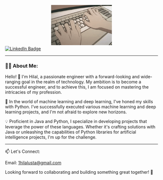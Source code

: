 <div id="header" align="center">
  <img src="https://github.com/hilalusta1/hilalusta1/blob/main/F89e.gif" width="200"/>
</div>
<div id="badges">
  <a href="https://www.linkedin.com/in/1hilalusta">
    <img src="https://img.shields.io/badge/LinkedIn-blue?style=for-the-badge&logo=linkedin&logoColor=white" alt="LinkedIn Badge"/></a>
</div>

---
### 👩‍💻 About Me:
Hello! 👋 I'm Hilal, a passionate engineer with a forward-looking and wide-ranging goal in the realm of technology. My ambition is to become a successful engineer, and to achieve this, I am focused on mastering the intricacies of my profession.

🚀 In the world of machine learning and deep learning, I've honed my skills with Python. I've successfully executed various machine learning and deep learning projects, and I'm not afraid to explore new horizons.

💡 Proficient in Java and Python, I specialize in developing projects that leverage the power of these languages. Whether it's crafting solutions with Java or unleashing the capabilities of Python libraries for artificial intelligence projects, I'm up for the challenge.

---

📫 Let's Connect:

Email: 1hilalusta@gmail.com

Looking forward to collaborating and building something great together! 🚀
